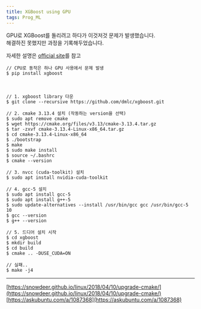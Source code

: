 ```yaml
---
title: XGBoost using GPU
tags: Prog_ML
---
```


<!--more-->

GPU로 XGBoost를 돌리려고 하다가 이것저것 문제가 발생했습니다. <br>
해결하진 못했지만 과정을 기록해두었습니다. <br>

자세한 설명은 [official site](https://xgboost.readthedocs.io/en/latest/build.html#python-package-installation)를 참고


    // CPU로 동작은 하나 GPU 사용에서 문제 발생
    $ pip install xgboost

<br>

    // 1. xgboost library 다운
    $ git clone --recursive https://github.com/dmlc/xgboost.git

    // 2. cmake 3.13.4 설치 (작동하는 version을 선택)
    $ sudo apt remove cmake
    $ wget https://cmake.org/files/v3.13/cmake-3.13.4.tar.gz
    $ tar -zxvf cmake-3.13.4-Linux-x86_64.tar.gz
    $ cd cmake-3.13.4-Linux-x86_64
    $ ./bootstrap
    $ make
    $ sudo make install
    $ source ~/.bashrc
    $ cmake --version

    // 3. nvcc (cuda-toolkit) 설치
    $ sudo apt install nvidia-cuda-toolkit

    // 4. gcc-5 설치
    $ sudo apt install gcc-5
    $ sudo apt install g++-5
    $ sudo update-alternatives --install /usr/bin/gcc gcc /usr/bin/gcc-5 10
    $ gcc --version
    $ g++ --version

    // 5. 드디어 설치 시작
    $ cd xgboost
    $ mkdir build
    $ cd build
    $ cmake .. -DUSE_CUDA=ON

    // 실패..
    $ make -j4


---

[https://snowdeer.github.io/linux/2018/04/10/upgrade-cmake/](https://snowdeer.github.io/linux/2018/04/10/upgrade-cmake/)
[https://askubuntu.com/a/1087368](https://askubuntu.com/a/1087368)
